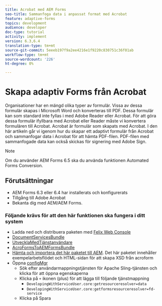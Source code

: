 ```yaml
---
title: Acrobat med AEM Forms
seo-title: Sammanfoga data i anpassat format med Acrobat
feature: adaptive-forms
topics: development
audience: developer
doc-type: tutorial
activity: implement
version: 6.3,6.4
translation-type: tm+mt
source-git-commit: 5eeeb197f9a2ee4216e1f9220c830751c36f01ab
workflow-type: tm+mt
source-wordcount: '226'
ht-degree: 0%

---
```



# Skapa adaptiv Forms från Acrobat

Organisationer har en mängd olika typer av formulär. Vissa av dessa formulär skapas i Microsoft Word och konverteras till PDF. Dessa formulär kan som standard inte fyllas i med Adobe Reader eller Acrobat. För att göra dessa formulär ifyllbara med Acrobat eller Reader måste vi konvertera formulären till Acrobat. Acrobat är formulär som skapats med Acrobat. I den här artikeln går vi igenom hur du skapar ett adaptivt formulär från Acrobat och sammanfogar data i Acrobat för att hämta PDF-filen. PDF-filen med sammanfogade data kan också skickas för signering med Adobe Sign.

>[!NOTE]
>
>Om du använder AEM Forms 6.5 ska du använda funktionen Automated Forms Conversion.

## Förutsättningar

* AEM Forms 6.3 eller 6.4 har installerats och konfigurerats
* Tillgång till Adobe Acrobat
* Bekanta dig med AEM/AEM Forms.

### Följande krävs för att den här funktionen ska fungera i ditt system

* Ladda ned och distribuera paketen med [Felix Web Console](http://localhost:4502/system/console/bundles)
* [DocumentServicesBundle](/help/forms/assets/common-osgi-bundles/AEMFormsDocumentServices.core-1.0-SNAPSHOT.jar)
* [UtvecklaMedTjänstanvändare](/help/forms/assets/common-osgi-bundles/DevelopingWithServiceUser.jar)
* [AcroFormsToAEMFormsBundle](https://forms.enablementadobe.com/content/DemoServerBundles/AcroFormToAEMForm.core-1.0-SNAPSHOT.jar)
* [Hämta och importera det här paketet till AEM](assets/acro-form-aem-form.zip). Det här paketet innehåller exempelarbetsflödet och HTML-sidan för att skapa XSD från acroform
* Öppna [configMgr](http://localhost:4502/system/console/configMgr)
   * Sök efter användarmappningstjänsten för Apache Sling-tjänsten och klicka för att öppna egenskaperna
   * Klicka på `+` ikonen (plus) för att lägga till följande tjänstmappning
      * `DevelopingWithServiceUser.core:getresourceresolver=data`
      * `DevelopingWithServiceUser.core:getformsresourceresolver=fd-service`
   * Klicka på Spara
